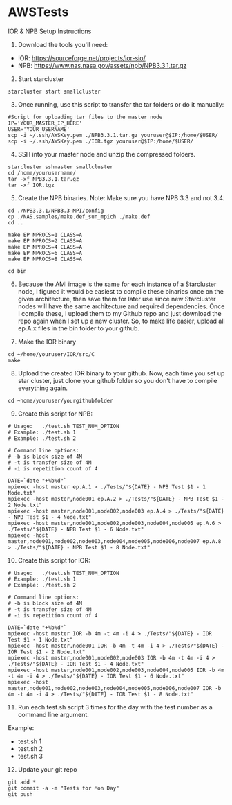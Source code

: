 # AWSTests

IOR & NPB Setup Instructions

1. Download the tools you'll need:

* IOR: https://sourceforge.net/projects/ior-sio/
* NPB: https://www.nas.nasa.gov/assets/npb/NPB3.3.1.tar.gz

2. Start starcluster

```
starcluster start smallcluster
```

3. Once running, use this script to transfer the tar folders or do it manually:

```shell
#Script for uploading tar files to the master node
IP='YOUR_MASTER_IP_HERE'
USER='YOUR_USERNAME'
scp -i ~/.ssh/AWSKey.pem ./NPB3.3.1.tar.gz youruser@$IP:/home/$USER/
scp -i ~/.ssh/AWSKey.pem ./IOR.tgz youruser@$IP:/home/$USER/
```

4. SSH into your master node and unzip the compressed folders.

```
starcluster sshmaster smallcluster
cd /home/yourusername/
tar -xf NPB3.3.1.tar.gz
tar -xf IOR.tgz
```

5. Create the NPB binaries. Note: Make sure you have NPB 3.3 and not 3.4.

```
cd ./NPB3.3.1/NPB3.3-MPI/config
cp ./NAS.samples/make.def_sun_mpich ./make.def
cd ..

make EP NPROCS=1 CLASS=A
make EP NPROCS=2 CLASS=A
make EP NPROCS=4 CLASS=A
make EP NPROCS=6 CLASS=A
make EP NPROCS=8 CLASS=A

cd bin
```

6. Because the AMI image is the same for each instance of a Starcluster node, I figured it would be easiest to compile these binaries once on the given architecture, then save them for later use since new Starcluster nodes will have the same architecture and required dependencies. Once I compile these, I upload them to my Github repo and just download the repo again when I set up a new cluster. So, to make life easier, upload all ep.A.x files in the bin folder to your github.

7. Make the IOR binary

```
cd ~/home/youruser/IOR/src/C
make
```

8. Upload the created IOR binary to your github. Now, each time you set up star cluster, just clone your github folder so you don't have to compile everything again.

```
cd ~home/youruser/yourgithubfolder
```

9. Create this script for NPB:

```
# Usage:   ./test.sh TEST_NUM_OPTION
# Example: ./test.sh 1
# Example: ./test.sh 2

# Command line options: 
# -b is block size of 4M
# -t is transfer size of 4M
# -i is repetition count of 4

DATE=`date "+%b%d"`
mpiexec -host master ep.A.1 > ./Tests/"${DATE} - NPB Test $1 - 1 Node.txt"
mpiexec -host master,node001 ep.A.2 > ./Tests/"${DATE} - NPB Test $1 - 2 Node.txt"
mpiexec -host master,node001,node002,node003 ep.A.4 > ./Tests/"${DATE} - NPB Test $1 - 4 Node.txt"
mpiexec -host master,node001,node002,node003,node004,node005 ep.A.6 > ./Tests/"${DATE} - NPB Test $1 - 6 Node.txt"
mpiexec -host master,node001,node002,node003,node004,node005,node006,node007 ep.A.8 > ./Tests/"${DATE} - NPB Test $1 - 8 Node.txt"
```


10. Create this script for IOR:

```
# Usage:   ./test.sh TEST_NUM_OPTION
# Example: ./test.sh 1
# Example: ./test.sh 2

# Command line options: 
# -b is block size of 4M
# -t is transfer size of 4M
# -i is repetition count of 4

DATE=`date "+%b%d"`
mpiexec -host master IOR -b 4m -t 4m -i 4 > ./Tests/"${DATE} - IOR Test $1 - 1 Node.txt"
mpiexec -host master,node001 IOR -b 4m -t 4m -i 4 > ./Tests/"${DATE} - IOR Test $1 - 2 Node.txt"
mpiexec -host master,node001,node002,node003 IOR -b 4m -t 4m -i 4 > ./Tests/"${DATE} - IOR Test $1 - 4 Node.txt"
mpiexec -host master,node001,node002,node003,node004,node005 IOR -b 4m -t 4m -i 4 > ./Tests/"${DATE} - IOR Test $1 - 6 Node.txt"
mpiexec -host master,node001,node002,node003,node004,node005,node006,node007 IOR -b 4m -t 4m -i 4 > ./Tests/"${DATE} - IOR Test $1 - 8 Node.txt"
```

11. Run each test.sh script 3 times for the day with the test number as a command line argument.

Example:

* test.sh 1
* test.sh 2
* test.sh 3

12. Update your git repo

```git
git add *
git commit -a -m "Tests for Mon Day"
git push
```
